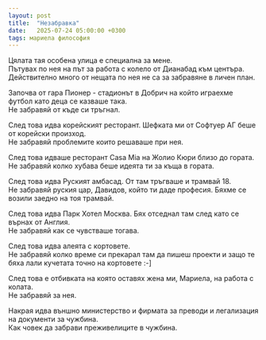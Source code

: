 ```yaml
---
layout: post
title:  "Незабравка"
date:   2025-07-24 05:00:00 +0300
tags: мариела философия
---
```

Цялата тая особена улица е специална за мене.  
Пътувах по нея на път за работа с колело от Дианабад към центъра.  
Действително много от нещата по нея не са за забравяне в личен план.  

Започва от гара Пионер - стадионът в Добрич на който играехме футбол като деца се казваше така.  
Не забравяй от къде си тръгнал. 

След това идва корейският ресторант. Шефката ми от Софтуер АГ беше от корейски произход.  
Не забравяй проблемите които решаваше при нея.  

След това идваше ресторант Casa Mia на Жолио Кюри близо до гората.  
Не забравяй колко хубава беше идеята ти за къща в гората.  

След това идва Руският амбасад. От там тръгваше и трамвай 18.  
Не забравяй руския цар, Давидов, който ти даде професия. Бяхме се возили заедно на тоя трамвай.  

След това идва Парк Хотел Москва. Бях отседнал там след като се върнах от Англия.    
Не забравяй как се чувстваше тогава.  

След това идва алеята с кортовете.   
Не забравяй колко време си прекарал там да пишеш проекти и защо те бяха лали кучетата точно на кортовете :-]  

След това е отбивката на която оставях жена ми, Мариела, на работа с колата.  
Не забравяй за нея.  

Накрая идва външно министерство и фирмата за преводи и легализация на документи за чужбина.  
Как човек да забрави преживелиците в чужбина.  
